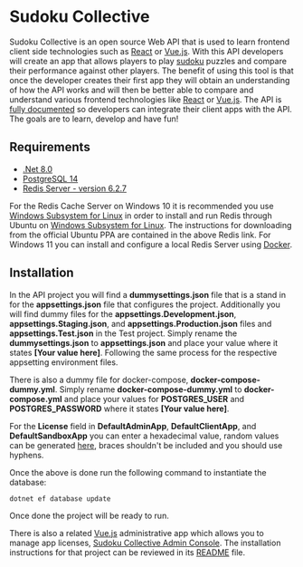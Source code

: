 # Sudoku Collective

Sudoku Collective is an open source Web API that is used to learn frontend client side technologies such as [React](https://reactjs.org/) or [Vue.js](https://vuejs.org/). With this API developers will create an app that allows players to play [sudoku](https://en.wikipedia.org/wiki/Sudoku) puzzles and compare their performance against other players. The benefit of using this tool is that once the developer creates their first app they will obtain an understanding of how the API works and will then be better able to compare and understand various frontend technologies like [React](https://reactjs.org/) or [Vue.js](https://vuejs.org/). The API is [fully documented](https://sudokucollective.com/swagger/index.html) so developers can integrate their client apps with the API. The goals are to learn, develop and have fun!

## Requirements

- [.Net 8.0](https://dotnet.microsoft.com/download/dotnet/8.0)
- [PostgreSQL 14](https://www.postgresql.org/download/)
- [Redis Server - version 6.2.7](https://redis.io/download)

For the Redis Cache Server on Windows 10 it is recommended you use [Windows Subsystem for Linux](https://docs.microsoft.com/en-us/windows/wsl/install-win10) in order to install and run Redis through Ubuntu on [Windows Subsystem for Linux](https://docs.microsoft.com/en-us/windows/wsl/install-win10).  The instructions for downloading from the official Ubuntu PPA are contained in the above Redis link.  For Windows 11 you can install and configure a local Redis Server using [Docker](https://www.docker.com/).

## Installation

In the API project you will find a **dummysettings.json** file that is a stand in for the **appsettings.json** file that configures the project.  Additionally you will find dummy files for the **appsettings.Development.json**, **appsettings.Staging.json**, and **appsettings.Production.json** files and **appsettings.Test.json** in the Test project.  Simply rename the **dummysettings.json** to **appsettings.json** and place your value where it states **[Your value here]**.  Following the same process for the respective appsetting environment files.

There is also a dummy file for docker-compose, **docker-compose-dummy.yml**.  Simply rename **docker-compose-dummy.yml** to **docker-compose.yml** and place your values for **POSTGRES_USER** and **POSTGRES_PASSWORD** where it states **[Your value here]**.

For the **License** field in **DefaultAdminApp**, **DefaultClientApp**, and **DefaultSandboxApp** you can enter a hexadecimal value, random values can be generated [here](https://www.guidgenerator.com/online-guid-generator.aspx), braces shouldn't be included and you should use hyphens.

Once the above is done run the following command to instantiate the database:

`dotnet ef database update`

Once done the project will be ready to run.

There is also a related [Vue.js](https://vuejs.org/) administrative app which allows you to manage app licenses, [Sudoku Collective Admin Console](https://github.com/Joseph-Anthony-King/SudokuCollective.Admin).  The installation instructions for that project can be reviewed in its [README](https://github.com/Joseph-Anthony-King/SudokuCollective.Admin/blob/master/README.md) file.
